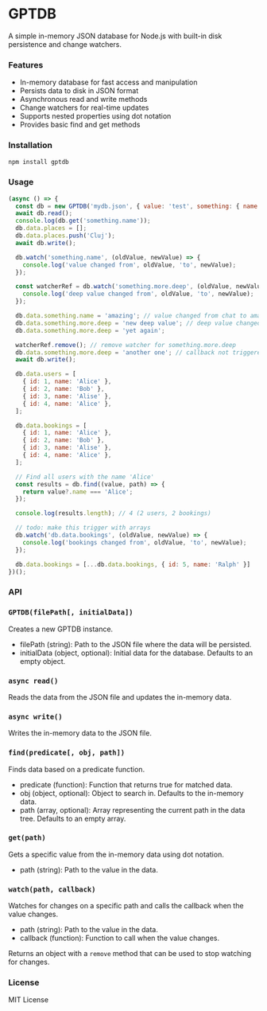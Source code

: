 # GPTDB

A simple in-memory JSON database for Node.js with built-in disk persistence and change watchers.

### Features
- In-memory database for fast access and manipulation
- Persists data to disk in JSON format
- Asynchronous read and write methods
- Change watchers for real-time updates
- Supports nested properties using dot notation
- Provides basic find and get methods

### Installation
```bash
npm install gptdb
```

### Usage

```javascript
(async () => {
  const db = new GPTDB('mydb.json', { value: 'test', something: { name: 'chat', more: { deep: 'value' } }, bookings: [] });
  await db.read();
  console.log(db.get('something.name'));
  db.data.places = [];
  db.data.places.push('Cluj');
  await db.write();

  db.watch('something.name', (oldValue, newValue) => {
    console.log('value changed from', oldValue, 'to', newValue);
  });

  const watcherRef = db.watch('something.more.deep', (oldValue, newValue) => {
    console.log('deep value changed from', oldValue, 'to', newValue);
  });

  db.data.something.name = 'amazing'; // value changed from chat to amazing
  db.data.something.more.deep = 'new deep value'; // deep value changed from value to new deep value
  db.data.something.more.deep = 'yet again';

  watcherRef.remove(); // remove watcher for something.more.deep
  db.data.something.more.deep = 'another one'; // callback not triggered
  await db.write();

  db.data.users = [
    { id: 1, name: 'Alice' },
    { id: 2, name: 'Bob' },
    { id: 3, name: 'Alise' },
    { id: 4, name: 'Alice' },
  ];

  db.data.bookings = [
    { id: 1, name: 'Alice' },
    { id: 2, name: 'Bob' },
    { id: 3, name: 'Alise' },
    { id: 4, name: 'Alice' },
  ];

  // Find all users with the name 'Alice'
  const results = db.find((value, path) => {
    return value?.name === 'Alice';
  });

  console.log(results.length); // 4 (2 users, 2 bookings)

  // todo: make this trigger with arrays
  db.watch('db.data.bookings', (oldValue, newValue) => {
    console.log('bookings changed from', oldValue, 'to', newValue);
  });

  db.data.bookings = [...db.data.bookings, { id: 5, name: 'Ralph' }]
})();
```

### API
### `GPTDB(filePath[, initialData])`
Creates a new GPTDB instance.

- filePath (string): Path to the JSON file where the data will be persisted.
- initialData (object, optional): Initial data for the database. Defaults to an empty object.

### `async read()`
Reads the data from the JSON file and updates the in-memory data.

### `async write()`
Writes the in-memory data to the JSON file.

### `find(predicate[, obj, path])`
Finds data based on a predicate function.

- predicate (function): Function that returns true for matched data.
- obj (object, optional): Object to search in. Defaults to the in-memory data.
- path (array, optional): Array representing the current path in the data tree. Defaults to an empty array.

### `get(path)`
Gets a specific value from the in-memory data using dot notation.

- path (string): Path to the value in the data.

### `watch(path, callback)`
Watches for changes on a specific path and calls the callback when the value changes.

- path (string): Path to the value in the data.
- callback (function): Function to call when the value changes.

Returns an object with a `remove` method that can be used to stop watching for changes.

### License
MIT License